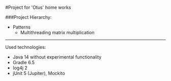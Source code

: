 #Project for 'Otus' home works

###Project Hierarchy:
- Patterns
  - Multithreading matrix multiplication

---

Used technologies:
- Java 14 without experimental functionality
- Gradle 6.5
- log4j 2
- jUnit 5 (Jupiter), Mockito